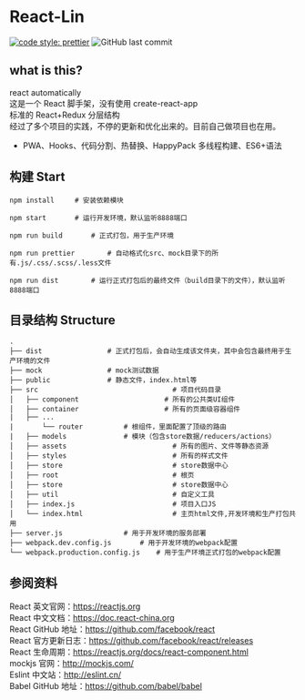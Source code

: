 # React-Lin

[![code style: prettier](https://img.shields.io/badge/code_style-prettier-ff69b4.svg?style=flat-square)](https://github.com/prettier/prettier) ![GitHub last commit](https://img.shields.io/github/last-commit/linguoyan/react-lin.svg?style=popout)

## what is this?

react automatically<br/>
这是一个 React 脚手架，没有使用 create-react-app<br/>
标准的 React+Redux 分层结构<br/>
经过了多个项目的实践，不停的更新和优化出来的。目前自己做项目也在用。

- PWA、Hooks、代码分割、热替换、HappyPack 多线程构建、ES6+语法


## 构建 Start

```
npm install		# 安装依赖模块
```

```
npm start		# 运行开发环境，默认监听8888端口
```

```
npm run build		# 正式打包，用于生产环境
```

```
npm run prettier		# 自动格式化src、mock目录下的所有.js/.css/.scss/.less文件
```

```
npm run dist		# 运行正式打包后的最终文件（build目录下的文件），默认监听8888端口
```

## 目录结构 Structure

```
.
├── dist				# 正式打包后，会自动生成该文件夹，其中会包含最终用于生产环境的文件
├── mock				# mock测试数据
├── public				# 静态文件，index.html等
├── src                                 # 项目代码目录
│   ├── component                     # 所有的公共类UI组件
│   ├── container                     # 所有的页面级容器组件
|	├── ...
|   	└── router			# 根组件，里面配置了顶级的路由
|   ├── models				# 模块（包含store数据/reducers/actions）
│   ├── assets                          # 所有的图片、文件等静态资源
│   ├── styles                          # 所有的样式文件
│   ├── store                           # store数据中心
│   ├── root                            # 根页
│   ├── store                           # store数据中心
│   ├── util                            # 自定义工具
│   ├── index.js                        # 项目入口JS
│   └── index.html                      # 主页html文件,开发环境和生产打包共用
├── server.js				# 用于开发环境的服务部署
├── webpack.dev.config.js		# 用于开发环境的webpack配置
└── webpack.production.config.js	# 用于生产环境正式打包的webpack配置
```

## 参阅资料

React 英文官网：https://reactjs.org <br/>
React 中文文档：https://doc.react-china.org <br/>
React GitHub 地址：https://github.com/facebook/react <br/>
React 官方更新日志：https://github.com/facebook/react/releases <br/>
React 生命周期：https://reactjs.org/docs/react-component.html <br/>
mockjs 官网：http://mockjs.com/ <br/>
Eslint 中文站：http://eslint.cn/ <br/>
Babel GitHub 地址：https://github.com/babel/babel <br/>

